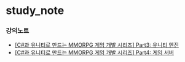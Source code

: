 # study_note

### 강의노트

- [[C#과 유니티로 만드는 MMORPG 게임 개발 시리즈] Part3: 유니티 엔진](./lectures/[C%23과%20유니티로%20만드는%20MMORPG%20게임%20개발%20시리즈]%20Part3%20유니티%20엔진/README.md)
- [[C#과 유니티로 만드는 MMORPG 게임 개발 시리즈] Part4: 게임 서버](./lectures/[C%23과%20유니티로%20만드는%20MMORPG%20게임%20개발%20시리즈]%20Part4%20게임%20서버/README.md)
